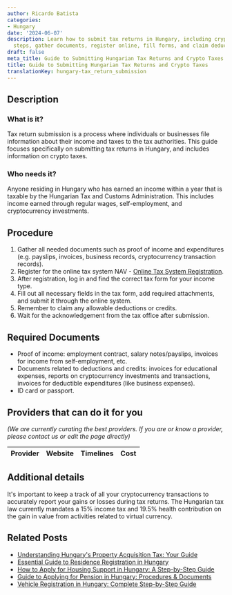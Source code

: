```yaml
---
author: Ricardo Batista
categories:
- Hungary
date: '2024-06-07'
description: Learn how to submit tax returns in Hungary, including crypto taxes. Follow
  steps, gather documents, register online, fill forms, and claim deductions.
draft: false
meta_title: Guide to Submitting Hungarian Tax Returns and Crypto Taxes
title: Guide to Submitting Hungarian Tax Returns and Crypto Taxes
translationKey: hungary-tax_return_submission
---
```


## Description
### What is it?
Tax return submission is a process where individuals or businesses file information about their income and taxes to the tax authorities. This guide focuses specifically on submitting tax returns in Hungary, and includes information on crypto taxes.

### Who needs it?
Anyone residing in Hungary who has earned an income within a year that is taxable by the Hungarian Tax and Customs Administration. This includes income earned through regular wages, self-employment, and cryptocurrency investments.

## Procedure
1. Gather all needed documents such as proof of income and expenditures (e.g. payslips, invoices, business records, cryptocurrency transaction records).
2. Register for the online tax system NAV - [Online Tax System Registration](https://nav.gov.hu/nav/ugyfelszolgalatok/elektronikus_e_adozas).
3. After registration, log in and find the correct tax form for your income type.
4. Fill out all necessary fields in the tax form, add required attachments, and submit it through the online system.
5. Remember to claim any allowable deductions or credits.
6. Wait for the acknowledgement from the tax office after submission.

## Required Documents
- Proof of income: employment contract, salary notes/payslips, invoices for income from self-employment, etc.
- Documents related to deductions and credits: invoices for educational expenses, reports on cryptocurrency investments and transactions, invoices for deductible expenditures (like business expenses).
- ID card or passport.

## Providers that can do it for you

_(We are currently curating the best providers. If you are or know a provider, please contact us or edit the page directly)_

| Provider        |     Website     |     Timelines    |       Cost      |
| :-------------: | :-------------: |  :-------------: | :-------------: |

## Additional details
It's important to keep a track of all your cryptocurrency transactions to accurately report your gains or losses during tax returns. The Hungarian tax law currently mandates a 15% income tax and 19.5% health contribution on the gain in value from activities related to virtual currency.


## Related Posts

- [Understanding Hungary's Property Acquisition Tax: Your Guide](https://tramitit.com/guides/hungary/property_acquisition_tax_payment/)
- [Essential Guide to Residence Registration in Hungary](https://tramitit.com/guides/hungary/residence_registration/)
- [How to Apply for Housing Support in Hungary: A Step-by-Step Guide](https://tramitit.com/guides/hungary/housing_support_application/)
- [Guide to Applying for Pension in Hungary: Procedures & Documents](https://tramitit.com/guides/hungary/pension_application/)
- [Vehicle Registration in Hungary: Complete Step-by-Step Guide](https://tramitit.com/guides/hungary/vehicle_registration/)
